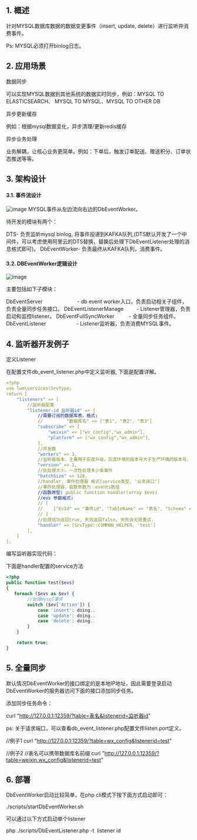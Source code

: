  ## 1. 概述
针对MYSQL数据库数据的数据变更事件（insert, update, delete）进行监听并消费事件。

Ps: MYSQL必须打开binlog日志。

 ## 2. 应用场景
数据同步

可以实现MYSQL数据到其他系统的数据实时同步，例如：MYSQL TO ELASTICSEARCH、 MYSQL TO MYSQL、MYSQL TO OTHER DB

异步更新缓存

例如：根据mysql数据变化，异步清理/更新redis缓存

异步业务处理

业务解耦，让核心业务更简单。例如：下单后，触发订单配送、赠送积分、订单状态推送等等。

 ## 3. 架构设计
 #### 3.1. 事件流设计

![image](https://github.com/jeremyke/PHPBlog/raw/master/Pictures/MySQL事件消费组件.png)
MYSQL事件从左边流向右边的DbEventWorker。

待开发的模块有两个：

DTS- 负责监听mysql binlog, 将事件投递到KAFKA队列,(DTS默认开发了一个中间件，可以考虑使用阿里云的DTS替换，替换后处理下DbEventListener处理的消息格式即可)。
DbEventWorker- 负责最终从KAFKA队列，消费事件。

 #### 3.2. DBEventWorker逻辑设计
![image](https://github.com/jeremyke/PHPBlog/raw/master/Pictures/DbEventWorker组件设计.png)

主要包括如下子模块：

DbEventServer                        - db event worker入口，负责启动相关子组件，负责全量同步任务接口。
DbEventListenerManage         - Listener管理器，负责启动和监控listener。
DbEventFullSyncWorker          - 全量同步任务组件。
DbEventListener                     - Listener监听器，负责消费MYSQL事件。
 ## 4. 监听器开发例子
定义Listener

在配置文件db_event_listener.php中定义监听器, 下面是配置详解。
```yaml
<?php
use lwm\services\SrvType;
return [
    "listeners" => [
        //监听器配置
        "listener-id 监听器id" => [
            //需要订阅的数据库表，格式:
            //         "数据库名" => ["表1", "表2", "表3"]
            "subscribe" => [
                "weixin" => ["wx_config","wx_admin"],
                "platform" => ["wx_config","wx_admin"],
            ],
            //并发数
            "workers" => 3,
            //监听器版本，主要用于灰度升级，灰度环境的版本号大于生产环境的版本号，则由灰度环境运行该监听器，反之由线上运行。
            "version" => 1,
            //批处理大小，一次性处理多少条事件
            "batchSize" => 128,
            //handler, 事件处理器 格式[service类型, '业务接口']
            //事件处理器，函数参数为：events数组
            //函数原型: public function handler(array $evs)
            //evs 参数格式:
            // [
            //    ["EvId" => "事件id", "TableName" => "表名", "Schema" => "数据库名", "PK" => "主键", "Action" => "事件类型，目前包括update，insert, delete", "Data" => [表字段数组]]
            // ]
            //处理成功返回true, 失败返回false, 失败会无限重试.
            "handler" => [SrvType::COMMON_HELPER, 'test']
        ],
    ]
];

```

编写监听器实现代码：

下面是handler配置的service方法
```php
<?php
public function test($evs)
{
   foreach ($evs as $ev) {
		//处理mysql事件
		switch ($ev['Action']) {
			case 'insert': doing..
			case 'update': doing..
			case 'delete': doing..
		}
	}

	return true;
}
```



 ## 5. 全量同步
默认情况DbEventWorker的接口绑定的是本地IP地址，因此需要登录启动DbEventWorker的服务器访问下面的接口添加同步任务。

添加同步任务命令：

curl "http://127.0.0.1:12359/?table=表名&listenerid=监听器id"

ps: 关于请求端口，可以查看db_event_listener.php配置文件listen.port定义。

//例子1
curl "http://127.0.0.1:12359/?table=wx_config&listenerid=test"

//例子2
//表名可以携带数据库名前缀
curl "http://127.0.0.1:12359/?table=weixin.wx_config&listenerid=test"



## 6. 部署
DbEventWorker启动比较简单，在php cli模式下按下面方式启动即可：

./scripts/startDbEventWorker.sh



可以通过以下方式启动单个listener

php ./scripts/DbEventListener.php -t  listener id


